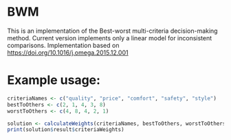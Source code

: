 # BWM
This is an implementation of the Best-worst multi-criteria decision-making method. 
Current version implements only a linear model for inconsistent comparisons. 
Implementation based on https://doi.org/10.1016/j.omega.2015.12.001

# Example usage:
```R
criteriaNames <- c("quality", "price", "comfort", "safety", "style")
bestToOthers <- c(2, 1, 4, 3, 8)
worstToOthers <- c(4, 8, 4, 2, 1)

solution <- calculateWeights(criteriaNames, bestToOthers, worstToOthers)
print(solution$result$criteriaWeights)
```
